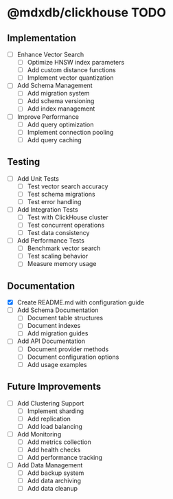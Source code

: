 # @mdxdb/clickhouse TODO

## Implementation
- [ ] Enhance Vector Search
  - [ ] Optimize HNSW index parameters
  - [ ] Add custom distance functions
  - [ ] Implement vector quantization
- [ ] Add Schema Management
  - [ ] Add migration system
  - [ ] Add schema versioning
  - [ ] Add index management
- [ ] Improve Performance
  - [ ] Add query optimization
  - [ ] Implement connection pooling
  - [ ] Add query caching

## Testing
- [ ] Add Unit Tests
  - [ ] Test vector search accuracy
  - [ ] Test schema migrations
  - [ ] Test error handling
- [ ] Add Integration Tests
  - [ ] Test with ClickHouse cluster
  - [ ] Test concurrent operations
  - [ ] Test data consistency
- [ ] Add Performance Tests
  - [ ] Benchmark vector search
  - [ ] Test scaling behavior
  - [ ] Measure memory usage

## Documentation
- [x] Create README.md with configuration guide
- [ ] Add Schema Documentation
  - [ ] Document table structures
  - [ ] Document indexes
  - [ ] Add migration guides
- [ ] Add API Documentation
  - [ ] Document provider methods
  - [ ] Document configuration options
  - [ ] Add usage examples

## Future Improvements
- [ ] Add Clustering Support
  - [ ] Implement sharding
  - [ ] Add replication
  - [ ] Add load balancing
- [ ] Add Monitoring
  - [ ] Add metrics collection
  - [ ] Add health checks
  - [ ] Add performance tracking
- [ ] Add Data Management
  - [ ] Add backup system
  - [ ] Add data archiving
  - [ ] Add data cleanup
